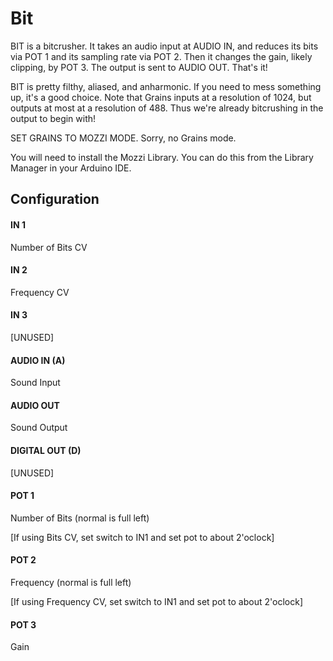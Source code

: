# Bit 

BIT is a bitcrusher.  It takes an audio input at AUDIO IN, and reduces its bits
via POT 1 and its sampling rate via POT 2.  Then it changes the gain, likely clipping,
by POT 3.  The output is sent to AUDIO OUT.  That's it!

BIT is pretty filthy, aliased, and anharmonic.  If you need to mess something up, it's a good choice.
Note that Grains inputs at a resolution of 1024, but outputs at most at a resolution of 488.
Thus we're already bitcrushing in the output to begin with!

SET GRAINS TO MOZZI MODE.  Sorry, no Grains mode.

You will need to install the Mozzi Library.  You can do this from the Library Manager in your Arduino IDE.

## Configuration

#### IN 1
Number of Bits CV
#### IN 2
Frequency CV
#### IN 3
[UNUSED]
#### AUDIO IN (A)
Sound Input
#### AUDIO OUT
Sound Output
#### DIGITAL OUT (D) 
[UNUSED]
#### POT 1
Number of Bits (normal is full left)

[If using Bits CV, set switch to IN1 and set pot to about 2'oclock]
#### POT 2
Frequency (normal is full left)

[If using Frequency CV, set switch to IN1 and set pot to about 2'oclock]
#### POT 3
Gain
